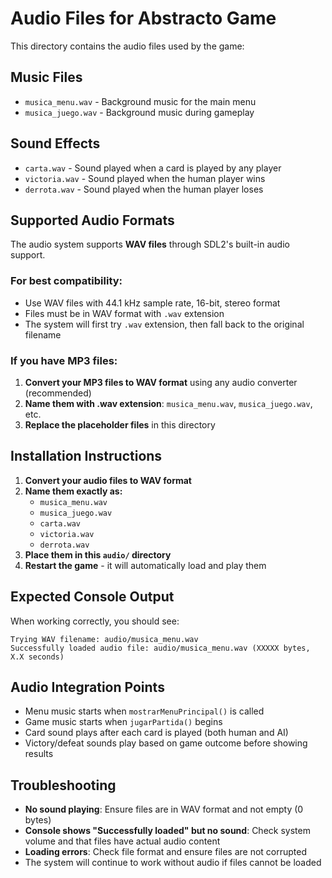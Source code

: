 # Audio Files for Abstracto Game

This directory contains the audio files used by the game:

## Music Files
- `musica_menu.wav` - Background music for the main menu
- `musica_juego.wav` - Background music during gameplay

## Sound Effects
- `carta.wav` - Sound played when a card is played by any player
- `victoria.wav` - Sound played when the human player wins
- `derrota.wav` - Sound played when the human player loses

## Supported Audio Formats

The audio system supports **WAV files** through SDL2's built-in audio support.

### For best compatibility:
- Use WAV files with 44.1 kHz sample rate, 16-bit, stereo format
- Files must be in WAV format with `.wav` extension
- The system will first try `.wav` extension, then fall back to the original filename

### If you have MP3 files:
1. **Convert your MP3 files to WAV format** using any audio converter (recommended)
2. **Name them with .wav extension**: `musica_menu.wav`, `musica_juego.wav`, etc.
3. **Replace the placeholder files** in this directory

## Installation Instructions

1. **Convert your audio files to WAV format**
2. **Name them exactly as:**
   - `musica_menu.wav`
   - `musica_juego.wav` 
   - `carta.wav`
   - `victoria.wav`
   - `derrota.wav`
3. **Place them in this `audio/` directory**
4. **Restart the game** - it will automatically load and play them

## Expected Console Output

When working correctly, you should see:
```
Trying WAV filename: audio/musica_menu.wav
Successfully loaded audio file: audio/musica_menu.wav (XXXXX bytes, X.X seconds)
```

## Audio Integration Points
- Menu music starts when `mostrarMenuPrincipal()` is called
- Game music starts when `jugarPartida()` begins
- Card sound plays after each card is played (both human and AI)
- Victory/defeat sounds play based on game outcome before showing results

## Troubleshooting
- **No sound playing**: Ensure files are in WAV format and not empty (0 bytes)
- **Console shows "Successfully loaded" but no sound**: Check system volume and that files have actual audio content
- **Loading errors**: Check file format and ensure files are not corrupted
- The system will continue to work without audio if files cannot be loaded